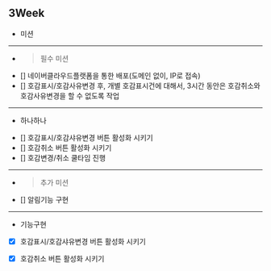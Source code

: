 ## 3Week

* 미션
---

- >  필수 미션 
- [] 네이버클라우드플랫폼을 통한 배포(도메인 없이, IP로 접속)
- [] 호감표시/호감사유변경 후, 개별 호감표시건에 대해서, 3시간 동안은 호감취소와 호감사유변경을 할 수 없도록 작업

---
* 하나하나
- []  호감표시/호감샤유변경 버튼 활성화 시키기 
- []  호감취소 버튼 활성화 시키기
- []  호감변경/취소 쿨타임 진행

---

- > 추가 미션 
- [] 알림기능 구현


---
* 기능구현
- [X] 호감표시/호감샤유변경 버튼 활성화 시키기
- [X] 호감취소 버튼 활성화 시키기

